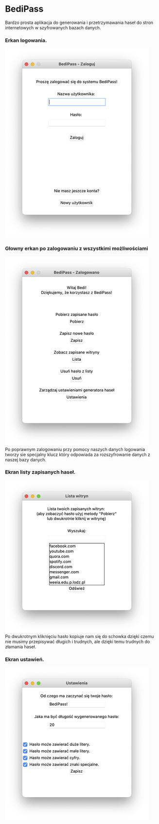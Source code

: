 # BediPass
Bardzo prosta aplikacja do generowania i przetrzymawania haseł do stron internetowych w szyfrowanych bazach danych.
### Erkan logowania.
![intro](screenshots/intro.png) <br>
### Głowny erkan po zalogowaniu z wszystkimi możliwościami
![main](screenshots/main.png) <br>
Po poprawnym zalogowaniu przy pomocy naszych danych logowania tworzy sie specjalny klucz który odpowiada za rozszyfrowanie danych z naszej bazy danych.
### Ekran listy zapisanych haseł.
![list](screenshots/list.png) <br>
Po dwukrotnym kliknięciu hasło kopiuje nam się do schowka dzięki czemu nie musimy przepisywać długich i trudnych, ale dzięki temu trudnych do złamania haseł.
### Ekran ustawień. 
![settings](screenshots/settings.png) <br>
